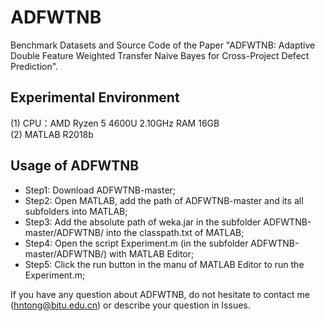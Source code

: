 # ADFWTNB

Benchmark Datasets and Source Code of the Paper "ADFWTNB: Adaptive Double Feature Weighted Transfer Naive Bayes for Cross-Project Defect Prediction".

## Experimental Environment
(1) CPU：AMD Ryzen 5 4600U 2.10GHz  RAM 16GB  
(2) MATLAB R2018b

## Usage of ADFWTNB
- Step1: Download ADFWTNB-master;
- Step2: Open MATLAB, add the path of ADFWTNB-master and its all subfolders into MATLAB;
- Step3: Add the absolute path of weka.jar in the subfolder ADFWTNB-master/ADFWTNB/ into the classpath.txt of MATLAB;
- Step4: Open the script Experiment.m (in the subfolder ADFWTNB-master/ADFWTNB/) with MATLAB Editor;
- Step5: Click the run button in the manu of MATLAB Editor to run the Experiment.m; 


If you have any question about ADFWTNB, do not hesitate to contact me (hntong@bjtu.edu.cn) or describe your question in Issues.
